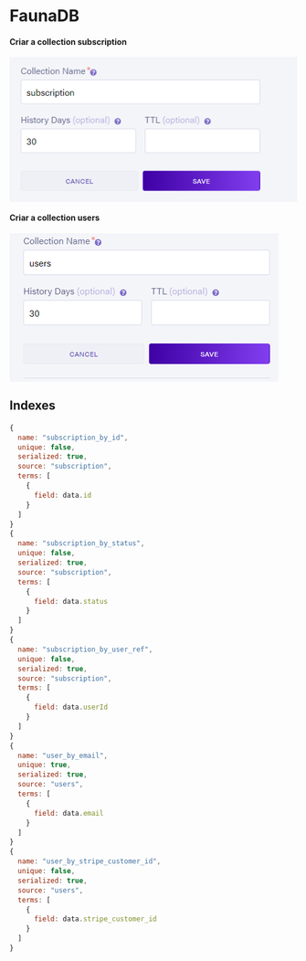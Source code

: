 <h1> FaunaDB </h1>
<h4> Criar a collection subscription </h4>
<img align="center" alt="faunadb"  src="https://github.com/eugeniol2/assets/blob/ignewsAssets/faunadb.png" />
<h4> Criar a collection users </h4>
<img align="center" alt="faunadbuser"  src="https://github.com/eugeniol2/assets/blob/ignewsAssets/faunadbuser.png" />

<h2> Indexes </h2>

  ```js
  {
    name: "subscription_by_id",
    unique: false,
    serialized: true,
    source: "subscription",
    terms: [
      {
        field: data.id
      }
    ]
  }  
  {
    name: "subscription_by_status",
    unique: false,
    serialized: true,
    source: "subscription",
    terms: [
      {
        field: data.status
      }
    ]
  }  
  {
    name: "subscription_by_user_ref",
    unique: false,
    serialized: true,
    source: "subscription",
    terms: [
      {
        field: data.userId
      }
    ]
  }  
  {
    name: "user_by_email",
    unique: true,
    serialized: true,
    source: "users",
    terms: [
      {
        field: data.email
      }
    ]
  }
  {
    name: "user_by_stripe_customer_id",
    unique: false,
    serialized: true,
    source: "users",
    terms: [
      {
        field: data.stripe_customer_id
      }
    ]
  }
  ```
